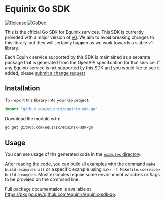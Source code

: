 # Equinix Go SDK

[![Release](https://img.shields.io/github/v/release/equinix/equinix-sdk-go)](https://github.com/equinix/equinix-sdk-go/releases/latest)
[![GoDoc](https://godoc.org/github.com/equinix/equinix-sdk-go?status.svg)](https://godoc.org/github.com/equinix/equinix-sdk-go)

This is the official Go SDK for Equinix services.  This SDK is currently provided with a major version of [v0](https://blog.golang.org/v2-go-modules). We aim to avoid breaking changes to this library, but they will certainly happen as we work towards a stable v1 library.

Each Equinix service supported by this SDK is maintained as a separate package that is generated from the OpenAPI specification for that service.  If any Equinix service is not supported by this SDK and you would like to see it added, please [submit a change request](CONTRIBUTING.md)

## Installation

To import this library into your Go project:

```go
import "github.com/equinix/equinix-sdk-go"
```

Download the module with:

```sh
go get github.com/equinix/equinix-sdk-go
```

## Usage

You can see usage of the generated code in the [`examples` directory](https://github.com/equinix/equinix-sdk-go/tree/main/examples).

After reading the code, you can build all examples with the command `make build-examples-all` or a specific example using `make -f Makefile.<service> build-examples`.
Most examples require some environment variables or flags to be provided on the command line.

Full package documentation is available at <https://pkg.go.dev/github.com/equinix/equinix-sdk-go>.
